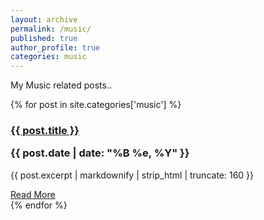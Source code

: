 ```yaml
---
layout: archive
permalink: /music/
published: true
author_profile: true
categories: music
---
```


My Music related posts..
<div class="posts">
  {% for post in site.categories['music'] %}
    <article class="post">
      <h3>
          <a href="{{ site.baseurl }}{{ post.url }}">{{ post.title }}</a>
          <br>
          <p class="post_date">{{ post.date | date: "%B %e, %Y" }}</p>
      </h3>
      <div class="entry">
        <p class="archive__item-excerpt" itemprop="description">{{ post.excerpt | markdownify | strip_html | truncate: 160 }}</p>
      </div>
      <a href="{{ site.baseurl }}{{ post.url }}" class="read-more">
          Read More
      </a>
    </article>
  {% endfor %}
</div>
